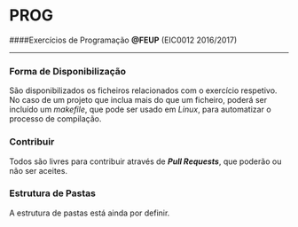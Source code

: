 # PROG
####Exercícios de Programação **@FEUP** (EIC0012 2016/2017)
__________________

### Forma de Disponibilização
São disponibilizados os ficheiros relacionados com o exercício respetivo. No caso de um projeto que inclua mais do que um ficheiro, poderá ser incluído um _makefile_, que pode ser usado em _Linux_, para automatizar o processo de compilação.

### Contribuir
Todos são livres para contribuir através de ***Pull Requests***, que poderão ou não ser aceites.

### Estrutura de Pastas
A estrutura de pastas está ainda por definir.

